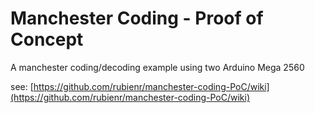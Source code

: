# Manchester Coding - Proof of Concept
A manchester coding/decoding example using two Arduino Mega 2560

see: [https://github.com/rubienr/manchester-coding-PoC/wiki](https://github.com/rubienr/manchester-coding-PoC/wiki)
